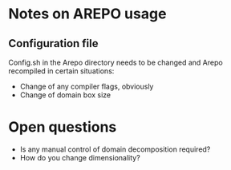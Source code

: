 # Notes on AREPO usage

## Configuration file

Config.sh in the Arepo directory needs to be changed and Arepo recompiled in certain situations:

- Change of any compiler flags, obviously
- Change of domain box size


# Open questions

- Is any manual control of domain decomposition required?
- How do you change dimensionality?

